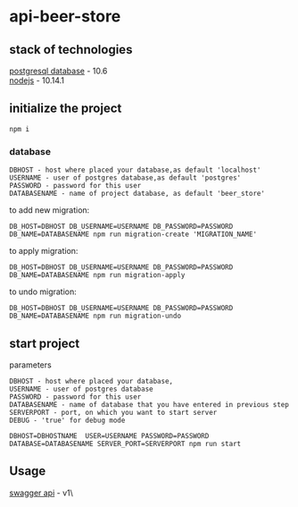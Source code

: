 # api-beer-store

## stack of technologies
 [postgresql database](https://www.postgresql.org) - 10.6\
 [nodejs](https://nodejs.org/en/) - 10.14.1
 

## initialize the project

`npm i`

### database

    DBHOST - host where placed your database,as default 'localhost'
    USERNAME - user of postgres database,as default 'postgres' 
    PASSWORD - password for this user
    DATABASENAME - name of project database, as default 'beer_store'

to add new migration:

`DB_HOST=DBHOST DB_USERNAME=USERNAME DB_PASSWORD=PASSWORD DB_NAME=DATABASENAME npm run migration-create 'MIGRATION_NAME'`

to apply migration:

`DB_HOST=DBHOST DB_USERNAME=USERNAME DB_PASSWORD=PASSWORD DB_NAME=DATABASENAME npm run migration-apply`

to undo migration:

`DB_HOST=DBHOST DB_USERNAME=USERNAME DB_PASSWORD=PASSWORD DB_NAME=DATABASENAME npm run migration-undo`

    
## start project
parameters

    DBHOST - host where placed your database,
    USERNAME - user of postgres database
    PASSWORD - password for this user
    DATABASENAME - name of database that you have entered in previous step
    SERVERPORT - port, on which you want to start server
    DEBUG - 'true' for debug mode

`DBHOST=DBHOSTNAME  USER=USERNAME PASSWORD=PASSWORD DATABASE=DATABASENAME SERVER_PORT=SERVERPORT npm run start`

## Usage

[swagger api](https://app.swaggerhub.com/apis-docs/arturminchukov/swagger-beer_store/1.0.0) - v1\

